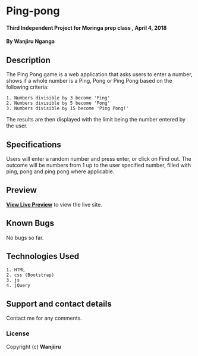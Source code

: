 # Ping-pong
#### Third Independent Project for Moringa prep class , April 4, 2018
#### By **Wanjiru Nganga**

## Description
The Ping Pong game is a web application that asks users to enter a number, shows if a whole number is a Ping, Pong or Ping Pong based on the following criteria:

    1. Numbers divisible by 3 become 'Ping'
    2. Numbers divisible by 5 become 'Pong'
    3. Numbers divisible by 15 become 'Ping Pong!'
    
The results are then displayed with the limit being the number entered by the user.

## Specifications
Users will enter a random number and press enter, or click on Find out.
The outcome will be numbers from 1 up to the user specified number, filled with ping, pong and ping pong where applicable.

## Preview
**[View Live Preview](https://wanjiiru.github.io/Ping-pong)** to view the live site.

## Known Bugs
No bugs so far.

## Technologies Used
    1. HTML
    2. css (Bootstrap)
    3. js
    4. jQuery

## Support and contact details
Contact me for any comments.

### License
Copyright (c) **Wanjiiru**